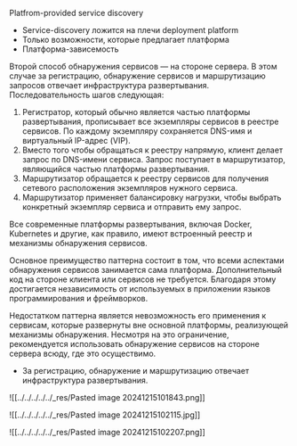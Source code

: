 Platfrom-provided service discovery

- Service-discovery ложится на плечи deployment platform
- Только возможности, которые предлагает платформа
- Платформа-зависемость

Второй способ обнаружения сервисов — на стороне сервера. В этом случае за регистрацию, обнаружение сервисов и маршрутизацию запросов отвечает инфраструктура развертывания. Последовательность шагов следующая:

1. Регистратор, который обычно является частью платформы развертывания, прописывает все экземпляры сервисов в реестре сервисов. По каждому экземпляру сохраняется DNS-имя и виртуальный IP-адрес (VIP).
2. Вместо того чтобы обращаться к реестру напрямую, клиент делает запрос по DNS-имени сервиса. Запрос поступает в маршрутизатор, являющийся частью платформы развертывания.
3. Маршрутизатор обращается к реестру сервисов для получения сетевого расположения экземпляров нужного сервиса.
4. Маршрутизатор применяет балансировку нагрузки, чтобы выбрать конкретный экземпляр сервиса и отправить ему запрос.

Все современные платформы развертывания, включая Docker, Kubernetes и другие, как правило, имеют встроенный реестр и механизмы обнаружения сервисов.

Основное преимущество паттерна состоит в том, что всеми аспектами обнаружения сервисов занимается сама платформа. Дополнительный код на стороне клиента или сервисов не требуется. Благодаря этому достигается независимость от используемых в приложении языков программирования и фреймворков.

Недостатком паттерна является невозможность его применения к сервисам, которые развернуты вне основной платформы, реализующей механизмы обнаружения. Несмо­тря на это ограничение, рекомендуется использовать обнаружение сервисов на стороне сервера всюду, где это осуществимо.

- За регистрацию, обнаружение и маршрутизацию отвечает инфраструктура развертывания.

![[../../../../../_res/Pasted image 20241215101843.png]]

![[../../../../../_res/Pasted image 20241215102115.jpg]]

![[../../../../../_res/Pasted image 20241215102207.png]]